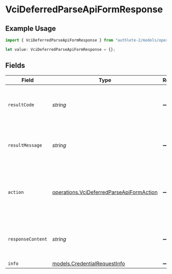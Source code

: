 # VciDeferredParseApiFormResponse

## Example Usage

```typescript
import { VciDeferredParseApiFormResponse } from "authlete-2/models/operations";

let value: VciDeferredParseApiFormResponse = {};
```

## Fields

| Field                                                                                                | Type                                                                                                 | Required                                                                                             | Description                                                                                          |
| ---------------------------------------------------------------------------------------------------- | ---------------------------------------------------------------------------------------------------- | ---------------------------------------------------------------------------------------------------- | ---------------------------------------------------------------------------------------------------- |
| `resultCode`                                                                                         | *string*                                                                                             | :heavy_minus_sign:                                                                                   | The code which represents the result of the API call.                                                |
| `resultMessage`                                                                                      | *string*                                                                                             | :heavy_minus_sign:                                                                                   | A short message which explains the result of the API call.                                           |
| `action`                                                                                             | [operations.VciDeferredParseApiFormAction](../../models/operations/vcideferredparseapiformaction.md) | :heavy_minus_sign:                                                                                   | The next action that the deferred credential endpoint should take.                                   |
| `responseContent`                                                                                    | *string*                                                                                             | :heavy_minus_sign:                                                                                   | The content of the response to the request sender.                                                   |
| `info`                                                                                               | [models.CredentialRequestInfo](../../models/credentialrequestinfo.md)                                | :heavy_minus_sign:                                                                                   | N/A                                                                                                  |